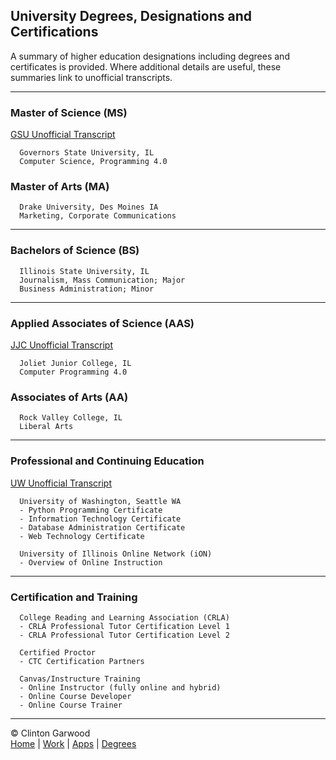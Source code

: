 
## University Degrees, Designations and Certifications

A summary of higher education designations including degrees and certificates is provided. Where additional details are useful, these summaries link to unofficial transcripts.

---

### Master of Science (MS)
[GSU Unofficial Transcript](MS_Governors_State_University_Garwood_Clinton)
``` text 
  Governors State University, IL
  Computer Science, Programming 4.0
```

### Master of Arts (MA)
``` text 
  Drake University, Des Moines IA
  Marketing, Corporate Communications
```

---

### Bachelors of Science (BS)
``` text   
  Illinois State University, IL
  Journalism, Mass Communication; Major
  Business Administration; Minor
```

---

### Applied Associates of Science (AAS)
[JJC Unofficial Transcript](AAS_Joliet_Junior_College_Garwood_Clinton)
``` text   
  Joliet Junior College, IL
  Computer Programming 4.0
```

### Associates of Arts (AA)
``` text 
  Rock Valley College, IL
  Liberal Arts
```

---

### Professional and Continuing Education
[UW Unofficial Transcript](University_of_Washington_Garwood_Clinton.md)
``` text 
  University of Washington, Seattle WA
  - Python Programming Certificate
  - Information Technology Certificate
  - Database Administration Certificate
  - Web Technology Certificate

  University of Illinois Online Network (iON)  
  - Overview of Online Instruction
```

---

### Certification and Training 
``` text
  College Reading and Learning Association (CRLA)
  - CRLA Professional Tutor Certification Level 1
  - CRLA Professional Tutor Certification Level 2

  Certified Proctor
  - CTC Certification Partners
  
  Canvas/Instructure Training
  - Online Instructor (fully online and hybrid)
  - Online Course Developer
  - Online Course Trainer
```

<hr>

&copy; Clinton Garwood  
[Home](../Hello_World.md) | [Work](../Experience) | [Apps](../Code_Apps) | [Degrees](../Degrees) 
